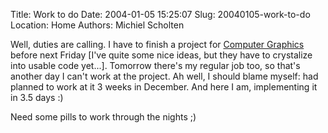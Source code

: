 Title: Work to do
Date: 2004-01-05 15:25:07
Slug: 20040105-work-to-do
Location: Home
Authors: Michiel Scholten

<p>Well, duties are calling. I have to finish a project for <a href="http://www.cs.vu.nl/~graphics/">Computer Graphics</a> before next Friday [I've quite some nice ideas, but they have to crystalize into usable code yet...]. Tomorrow there's my regular job too, so that's another day I can't work at the project. Ah well, I should blame myself: had planned to work at it 3 weeks in December. And here I am, implementing it in 3.5 days :)</p>
<p>Need some pills to work through the nights ;)</p>